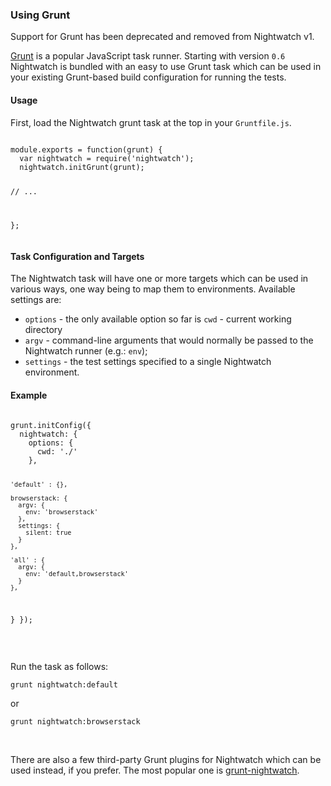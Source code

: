### Using Grunt

<div class="alert alert-danger">
  Support for Grunt has been deprecated and removed from Nightwatch v1.
</div>

<a href="http://gruntjs.com/" target="_blank">Grunt</a> is a popular JavaScript task runner. Starting with version `0.6` Nightwatch is bundled with 
an easy to use Grunt task which can be used in your existing Grunt-based build configuration for running the tests.

#### Usage
First, load the Nightwatch grunt task at the top in your `Gruntfile.js`. 

<div class="sample-test">
<pre><code class="language-javascript">
module.exports = function(grunt) {
  var nightwatch = require('nightwatch');
  nightwatch.initGrunt(grunt);
  
  // ...
  
};
</code></pre>
</div>

#### Task Configuration and Targets
The Nightwatch task will have one or more targets which can be used in various ways, one way being to map them to environments. Available settings are:

* `options` - the only available option so far is `cwd` - current working directory
* `argv` - command-line arguments that would normally be passed to the Nightwatch runner (e.g.: `env`);
* `settings` - the test settings specified to a single Nightwatch environment.

#### Example
<div class="sample-test">
<pre><code class="language-javascript">
grunt.initConfig({
  nightwatch: {
    options: {
      cwd: './'
    },

    'default' : {},

    browserstack: {
      argv: {
        env: 'browserstack'
      },
      settings: {
        silent: true
      }
    },
    
    'all' : {
      argv: {
        env: 'default,browserstack'
      }
    },
  }
});
</code></pre>
</div>

<br>

Run the task as follows:
<pre><code class="language-bash">grunt nightwatch:default</code></pre> 
or 

<pre><code class="language-bash">grunt nightwatch:browserstack</code></pre>

<br>

There are also a few third-party Grunt plugins for Nightwatch which can be used instead, if you prefer. The most popular one is <a href="https://github.com/gextech/grunt-nightwatch" target="_blank">grunt-nightwatch</a>. 
